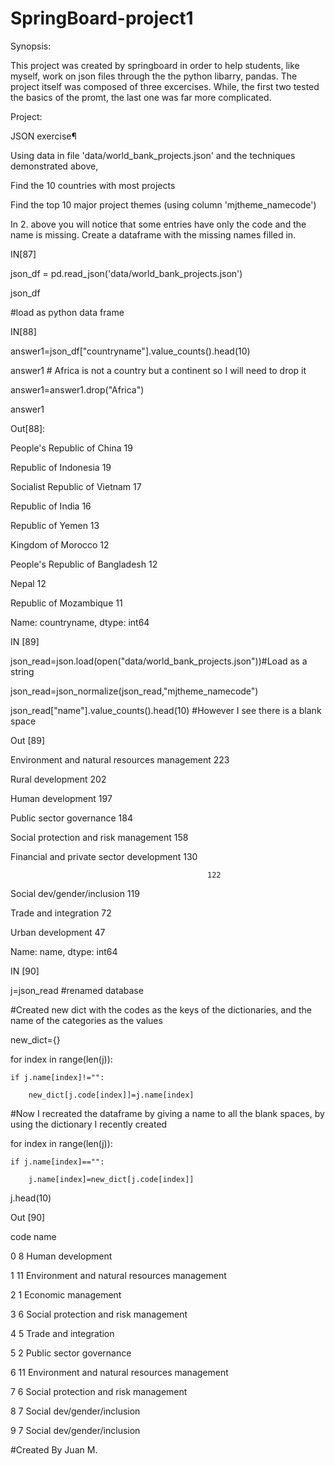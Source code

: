# SpringBoard-project1

Synopsis:

This project was created by springboard in order to help students, like myself, work on json files through the the python libarry, pandas. The project itself was composed of three excercises. While, the first two tested the basics of the promt, the last one was far more complicated.

Project:

JSON exercise¶

Using data in file 'data/world_bank_projects.json' and the techniques demonstrated above,

Find the 10 countries with most projects

Find the top 10 major project themes (using column 'mjtheme_namecode')

In 2. above you will notice that some entries have only the code and the name is missing. Create a dataframe with the missing names filled in.

IN[87]

json_df = pd.read_json('data/world_bank_projects.json')

json_df

#load as python data frame

IN[88]

answer1=json_df["countryname"].value_counts().head(10)

answer1 # Africa is not a country but a continent so I will need to drop it

answer1=answer1.drop("Africa")

answer1

Out[88]:

People's Republic of China         19

Republic of Indonesia              19

Socialist Republic of Vietnam      17

Republic of India                  16

Republic of Yemen                  13

Kingdom of Morocco                 12

People's Republic of Bangladesh    12

Nepal                              12

Republic of Mozambique             11

Name: countryname, dtype: int64

IN [89]

json_read=json.load(open("data/world_bank_projects.json"))#Load as a string

json_read=json_normalize(json_read,"mjtheme_namecode")

json_read["name"].value_counts().head(10) #However I see there is a blank space

Out [89]

Environment and natural resources management    223

Rural development                               202

Human development                               197

Public sector governance                        184

Social protection and risk management           158

Financial and private sector development        130

                                                122
																								
Social dev/gender/inclusion                     119

Trade and integration                            72

Urban development                                47

Name: name, dtype: int64

IN [90]

j=json_read #renamed database

#Created new dict with the codes as the keys of the dictionaries, and the name of the categories as the values

new_dict={}

for index in range(len(j)):

    if j.name[index]!="":
		
        new_dict[j.code[index]]=j.name[index]
				
#Now I recreated the dataframe by giving a name to all the blank spaces, by using the dictionary I recently created

for index in range(len(j)):

    if j.name[index]=="":
		
        j.name[index]=new_dict[j.code[index]]
				
j.head(10)

Out [90]

code	name

0	8	Human development

1	11	Environment and natural resources management

2	1	Economic management

3	6	Social protection and risk management

4	5	Trade and integration

5	2	Public sector governance

6	11	Environment and natural resources management

7	6	Social protection and risk management

8	7	Social dev/gender/inclusion

9	7	Social dev/gender/inclusion

#Created By Juan M. 



